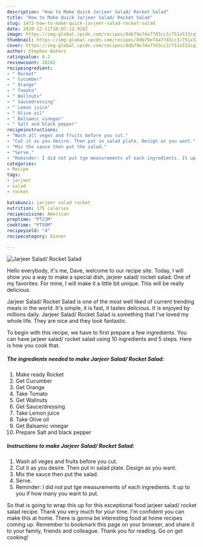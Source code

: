 ```yaml
---
description: "How to Make Quick Jarjeer Salad/ Rocket Salad"
title: "How to Make Quick Jarjeer Salad/ Rocket Salad"
slug: 1472-how-to-make-quick-jarjeer-salad-rocket-salad
date: 2020-12-11T10:07:12.928Z
image: https://img-global.cpcdn.com/recipes/8db79e74a77d3cc3/751x532cq70/jarjeer-salad-rocket-salad-recipe-main-photo.jpg
thumbnail: https://img-global.cpcdn.com/recipes/8db79e74a77d3cc3/751x532cq70/jarjeer-salad-rocket-salad-recipe-main-photo.jpg
cover: https://img-global.cpcdn.com/recipes/8db79e74a77d3cc3/751x532cq70/jarjeer-salad-rocket-salad-recipe-main-photo.jpg
author: Stephen Waters
ratingvalue: 4.2
reviewcount: 18242
recipeingredient:
- " Rocket"
- " Cucumber"
- " Orange"
- " Tomato"
- " Wallnuts"
- " Saucedressing"
- " Lemon juice"
- " Olive oil"
- " Balsamic vinegar"
- " Salt and black pepper"
recipeinstructions:
- "Wash all veges and fruits before you cut."
- "Cut it as you desire. Then put in salad plate. Design as you want."
- "Mix the sauce then put the salad."
- "Serve."
- "Reminder: I did not put tge measurements of each ingredients. It up to you if how many you want to put."
categories:
- Recipe
tags:
- jarjeer
- salad
- rocket

katakunci: jarjeer salad rocket 
nutrition: 175 calories
recipecuisine: American
preptime: "PT23M"
cooktime: "PT59M"
recipeyield: "4"
recipecategory: Dinner

---
```



![Jarjeer Salad/ Rocket Salad](https://img-global.cpcdn.com/recipes/8db79e74a77d3cc3/751x532cq70/jarjeer-salad-rocket-salad-recipe-main-photo.jpg)

Hello everybody, it's me, Dave, welcome to our recipe site. Today, I will show you a way to make a special dish, jarjeer salad/ rocket salad. One of my favorites. For mine, I will make it a little bit unique. This will be really delicious.



Jarjeer Salad/ Rocket Salad is one of the most well liked of current trending meals in the world. It's simple, it is fast, it tastes delicious. It is enjoyed by millions daily. Jarjeer Salad/ Rocket Salad is something that I've loved my whole life. They are nice and they look fantastic.


To begin with this recipe, we have to first prepare a few ingredients. You can have jarjeer salad/ rocket salad using 10 ingredients and 5 steps. Here is how you cook that.

<!--inarticleads1-->

##### The ingredients needed to make Jarjeer Salad/ Rocket Salad:

1. Make ready  Rocket
1. Get  Cucumber
1. Get  Orange
1. Take  Tomato
1. Get  Wallnuts
1. Get  Sauce/dressing
1. Take  Lemon juice
1. Take  Olive oil
1. Get  Balsamic vinegar
1. Prepare  Salt and black pepper




<!--inarticleads2-->

##### Instructions to make Jarjeer Salad/ Rocket Salad:

1. Wash all veges and fruits before you cut.
1. Cut it as you desire. Then put in salad plate. Design as you want.
1. Mix the sauce then put the salad.
1. Serve.
1. Reminder: I did not put tge measurements of each ingredients. It up to you if how many you want to put.




So that is going to wrap this up for this exceptional food jarjeer salad/ rocket salad recipe. Thank you very much for your time. I'm confident you can make this at home. There is gonna be interesting food at home recipes coming up. Remember to bookmark this page on your browser, and share it to your family, friends and colleague. Thank you for reading. Go on get cooking!
